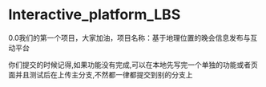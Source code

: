 # Interactive_platform_LBS
0.0我们的第一个项目，大家加油，项目名称：基于地理位置的晚会信息发布与互动平台

你们提交的时候记得,如果功能没有完成,可以在本地先写完一个单独的功能或者页面并且测试后在上传主分支,不然都一律都提交到别的分支上
